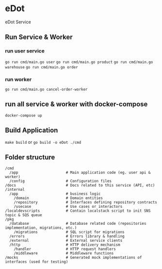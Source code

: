 # eDot
eDot Service

## Run Service & Worker
### run user service
`go run cmd/main.go user`
`go run cmd/main.go product`
`go run cmd/main.go warehouse`
`go run cmd/main.go order`
### run worker
`go run cmd/main.go cancel-order-worker`

## run all service & worker with docker-compose
`docker-compose up`

## Build Application
`make build` or `go build -o eDot ./cmd`

## Folder structure
```
/cmd
  /app                      # Main application code (eg. user api & worker)
  /config                   # Configuration files
/docs                       # Docs related to this service (API, etc)
/internal
  /app                      # business logic
    /domain                 # Domain entities
    /repository             # Interfaces defining repository contracts
    /usecase                # Use cases or interactors
/localdevscripts            # Contain localstack script to init SNS topic & SQS queue
/pkg
  /database                 # Database related code (repositories implementation, migrations, etc.)
    /migrations             # SQL script for migrations
  /errors                   # Errors library & handling
  /external                 # External service clients
  /http                     # HTTP delivery mechanism
    /handler                # HTTP request handlers
    /middleware             # Middleware functions
/mocks                      # Generated mock implementations of interfaces (used for testing)
```

